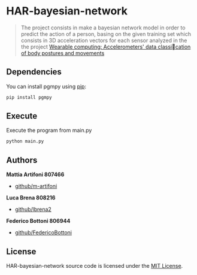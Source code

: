 # HAR-bayesian-network

> The project consists in make a bayesian network model in order to predict the action of a person, basing on the given training set which consists in 3D acceleration vectors for each sensor analyzed in the the project [Wearable computing: Accelerometers' data classication of body postures and movements](http://groupware.les.inf.puc-rio.br/har)

## Dependencies

You can install pgmpy using [pip](https://pypi.org/project/pgmpy/):

```bash
pip install pgmpy
```

## Execute

Execute the program from main.py

```bash
python main.py
```

## Authors

**Mattia Artifoni 807466**

- [github/m-artifoni](https://github.com/m-artifoni)

**Luca Brena 808216**

- [github/lbrena2](https://github.com/lbrena2)

**Federico Bottoni 806944**

- [github/FedericoBottoni](https://github.com/federicobottoni)

## License

HAR-bayesian-network source code is licensed under the [MIT License](https://github.com/FedericoBottoni/HAR-bayesian-network/blob/master/LICENSE).
